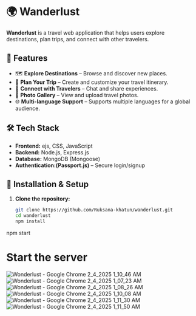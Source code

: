 
# 🌍 Wanderlust

**Wanderlust** is a travel web application that helps users explore destinations, plan trips, and connect with other travelers.

## 🚀 Features
- 🗺️ **Explore Destinations** – Browse and discover new places.
- 📝 **Plan Your Trip** – Create and customize your travel itinerary.
- 💬 **Connect with Travelers** – Chat and share experiences.
- 📸 **Photo Gallery** – View and upload travel photos.
- 🌐 **Multi-language Support** – Supports multiple languages for a global audience.

## 🛠️ Tech Stack
- **Frontend:** ejs, CSS, JavaScript
- **Backend:** Node.js, Express.js
- **Database:** MongoDB (Mongoose)
- **Authentication:(Passport.js)** – Secure login/signup

## 🔧 Installation & Setup
1. **Clone the repository:**
   ```sh
   git clone https://github.com/Ruksana-khatun/wanderlust.git
   cd wanderlust
   npm install
  npm start  
 # Start the server

![Wonderlust - Google Chrome 2_4_2025 1_10_46 AM](https://github.com/user-attachments/assets/4b9568d1-8974-4eda-a7b6-17e77bfe800c)
![Wonderlust - Google Chrome 2_4_2025 1_07_23 AM](https://github.com/user-attachments/assets/7ec5e441-b659-4960-ae1e-70d83bfbb82a)
![Wonderlust - Google Chrome 2_4_2025 1_08_26 AM](https://github.com/user-attachments/assets/ba41ef2a-aaa7-4b7a-b135-e7e92161a1eb)
![Wonderlust - Google Chrome 2_4_2025 1_10_08 AM](https://github.com/user-attachments/assets/7883662e-a784-4f4a-80ae-e8f135a23140)
![Wonderlust - Google Chrome 2_4_2025 1_11_30 AM](https://github.com/user-attachments/assets/d1721921-55a1-4ce7-a3df-64c49dfe911d)
![Wonderlust - Google Chrome 2_4_2025 1_11_50 AM](https://github.com/user-attachments/assets/6f84f14c-21d6-47b0-99f3-d0758b7aecbd)








